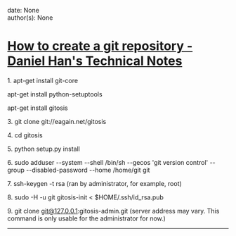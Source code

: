 
date: None  
author(s): None  

# [How to create a git repository - Daniel Han's Technical Notes](https://sites.google.com/site/xiangyangsite/home/technical-tips/software-development/git/git-1)

1\. apt-get install git-core

apt-get install python-setuptools

apt-get install gitosis

3\. git clone git://eagain.net/gitosis

4\. cd gitosis

5\. python setup.py install

6\. sudo adduser --system --shell /bin/sh --gecos 'git version control' --group --disabled-password --home /home/git git

7\. ssh-keygen -t rsa (ran by administrator, for example, root)

8\. sudo -H -u git gitosis-init < $HOME/.ssh/id_rsa.pub

9\. git clone git@127.0.0.1:gitosis-admin.git (server address may vary. This command is only usable for the administrator for now.)  
  
---

